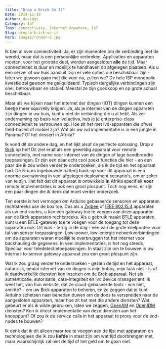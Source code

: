 ```yaml
---
title: "Drop a Brick On It"
Date: 2014-11-19
Author: davidgs
Category: IoT
Tags: connectivity, Internet Anywhere, IoT
Slug: drop-a-brick-on-it
hero: images/render-2.jpg
---
```



Ik ben al over connectiviteit. Ja, er zijn momenten om de verbinding met de wereld, maar dat is een persoonlijke verbreken. Applicaties en apparaten moeten, voor het grootste deel, worden aangesloten **alle** de tijd. Maar connectiviteit is duur en moeilijk te handhaven op afgelegen plaatsen. Als u een server of uw huis aansluit, zijn er vele opties die beschikbaar zijn - laten we gewoon gaan met die voor nu, zullen we? De hele ISP monopolie kwestie zal gewoon me geliquideerd. Typisch dergelijke verbindingen zijn snel, betrouwbaar en stabiel. Meestal ze zijn goedkoop en op grote schaal beschikbaar.

Maar als we kijken naar het internet der dingen (IOT) dingen kunnen een beetje meer squirrelly krijgen. Ja, als je internet van de dingen apparaten zijn dingen in uw huis, kunt u met de verbinding die u al hebt. Als ze-onderneming op basis van ivd activa, heb je je enterprise-class connectiviteit te vertrouwen op. Hoe zit het met ivd-apparaten die ofwel field-based of mobiel zijn? Wat als uw ivd implementatie is in een jungle in Panama? Of het dessert in Afrika?

Ik vond dit de andere dag, en het lijkt alsof de perfecte oplossing. Drop a [Brck](http://www.brck.com) op het! Dit ziet eruit als een geweldig apparaat voor remote connectivity, met name voor internet van de dingen of lage bandbreedte toepassingen. Er zijn een paar echt cool zoekt functies die hier - en een paar die ik zou willen verder te onderzoeken, als ik de tijd en het apparaat had. De 8-uurs ingebouwde batterij back-up voor dit apparaat is een enorme overwinning in veel afgelegen deployment scenario's, om er zeker van te zijn. Het feit dat dit apparaat is ontwikkeld **in** Afrika specifiek **voor** remote implementaties is ook een groot pluspunt. Toch nog eens, er zijn een paar dingen die ik denk dat moet verder onderzoek.

Ten eerste is het vermogen om Arduino gebaseerde sensoren en apparaten rechtstreeks aan de box toe. Dus als u [Zigbee](http://zigbee.org) of [IEEE 802.15.4](http://en.wikipedia.org/wiki/IEEE_802.15.4) apparaten als uw end-nodes, u kan een gateway toe te voegen aan deze apparaten aan de Brck apparaten rechtstreeks. Als u gebruik maakt [BTLE](http://www.bluetooth.com/Pages/low-energy-tech-info.aspx) apparaten, kunt u een BTLE-gateway toe te voegen voor de toegang tot deze apparaten ook. Dit was - terug in de dag - een van de grote knelpunten voor tal van sensor toepassingen. Low-power, low-energie netwerkverbindingen om de apparaten waren moeilijk te overbruggen tot het internet voor backhauling de gegevens. In veel implementaties, is het nog steeds. Speciaal voor teledetectietoepassingen. In staat zijn om te bouwen in uw internet-to-sensor gateway apparaat zou een groot pluspunt zijn.

Wat ik zou graag verder te onderzoeken - gezien de tijd en het apparaat, natuurlijk, omdat internet van de dingen is mijn hobby, mijn taak niet - is of ik daadwerkelijk diensten kon inzetten om de Brck apparaat. Net als authenticatie, autorisatie, data-integriteit en ivd device management. Ik weet het, van hun website, dat ze cloud-gebaseerde tools - wie niet, amirite? - om uw Brck apparaten te beheren, en ze zeggen dat je kunt Arduino schetsen naar beneden duwen om de doos te verspreiden naar de aangesloten apparaten, maar hoe zit het met die andere diensten? Wat gebeurt er als ik wilde gebruiken, laten we zeggen, [OpenAM](https://forgerock.org/openam/) en [OpenIDM](https://forgerock.org/openidm/) diensten? Kon ik direct implementatie van deze diensten aan het knooppunt? Of zou ik de service calls in het apparaat te proxy voor de end-nodes te bouwen?

Ik denk dat ik dit alleen maar toe te voegen aan de lijst met apparaten en technologieën die ik zou **liefde** in staat zijn om wat tijd doorbrengen met, maar waarschijnlijk zal niet de tijd of het geld om te gaan met.<sigh>
